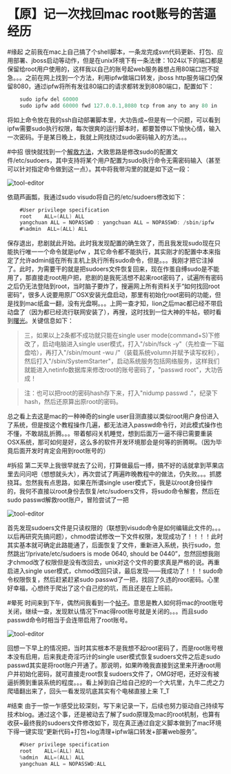 【原】记一次找回mac root账号的苦逼经历
====
#缘起
之前我在mac上自己搞了个shell脚本，一条龙完成svn代码更新、打包、应用部署、jboss启动等动作，但是在unix环境下有一条法律：1024以下的端口都是保留给root用户使用的，这样我以自己的账号起web服务器想占用80端口岂不捉急。。。之前在网上找到一个方法，利用ipfw做端口转发，jboss http服务端口仍保留8080，通过ipfw将所有发往80端口的请求都转发到8080端口，配置如下：
```java
    sudo ipfw del 60000  
    sudo ipfw add 60000 fwd 127.0.0.1,8080 tcp from any to any 80 in
```
将如上命令放在我的ssh自动部署脚本里，大功告成~但是有一个问题，可以看到ipfw需要sudo执行权限，每次很爽的运行脚本时，都要暂停以下愉快心情，输入一次密码。于是某日晚上，我就上网找绕过sudo密码输入的方法。。。

#中招
很快就找到一个[解救方法][1]，大致思路是修改sudo的配置文件/etc/sudoers，其中支持将某个用户配置为sudo执行命令无需密码输入（甚至可以针对指定命令做到这一点）。其中将我带沟里的就是如下这一段：

![tool-editor](https://raw2.github.com/bing1983333/blog/master/post/notech/2014-01-28-%E3%80%90%E5%8E%9F%E3%80%91%E8%AE%B0%E4%B8%80%E6%AC%A1%E6%89%BE%E5%9B%9Emac%20root%E8%B4%A6%E5%8F%B7%E7%9A%84%E8%8B%A6%E9%80%BC%E7%BB%8F%E5%8E%86/1.jpg)

依葫芦画瓢，我通过sudo visudo将自己的/etc/sudoers修改如下：
```java
    #User privilege specification  
    root    ALL=(ALL) ALL  
    yangchuan ALL = NOPASSWD : yangchuan ALL = NOPASSWD: /sbin/ipfw  
    #%admin  ALL=(ALL) ALL
```

保存退出，悲剧就此开始。此时我发现配置的确生效了，而且我发现sudo现在只能执行唯一一个命令就是ipfw ，其它命令都不能执行，其实刚才的配置中本来指定了允许admin组在所有主机上执行所有sudo命令，但是。。。我刚才把它注掉了。此时，为需要干的就是把sudoers文件恢复回来，现在作茧自缚sudo是不能用了，那直接走root用户把，悲剧的是我死活想不起来root密码了，试遍所有密码之后仍无法登陆到root，当时脑子要炸了，搜遍网上所有资料关于“如何找回root密码”，很多人说要用原厂OSX安装光盘启动，那里有初始化root密码的功能，但是找到mac纸盒一翻，没有光盘啊。。。上网一查才知，lion之后mac都已经不带启动盘了（因为都已经流行联网安装了），再搜，这时找到一位大神的牛帖，顿时看到[曙光][2]。关键信息如下：

>三，如果以上2条都不成功就只能在single user mode(command+S)下修改了，启动电脑进入single user模式，打入"/sbin/fsck -y"（先检查一下磁盘哈），再打入"/sbin/mount -wu /"（装载系统volumn并赋予读写权利），然后打入"/sbin/SystemStarter"，启动系统服务包括网络服务，这样我们就能进入netinfo数据库来修改root的账号密码了，"passwd root"，大功告成！

>注：也可以把root的密码hash存下来，打入"nidump passwd ."，纪录下hash，然后还原算出原root的密码。

总之看上去这是mac的一种神奇的single user目测直接以类似root用户身份进入了系统，但是按这个教程操作几遍，都无法进入passwd命令行，对此模式操作也不懂，不敢胡乱折腾。。。带着郁闷关机睡觉，想到后面万一逼不得已需要重装OSX系统，那可如何是好，这么多的软件开发环境那会是何等的折腾啊。（因为毕竟后面开发时肯定会用到root账号的）

#拆招
第二天早上我很早就去了公司，打算做最后一搏，搞不好的话就拿到苹果店里去问问吧（想想就头大），再次尝试了两遍昨晚教程中的做法，仍失败。。。抓腮挠耳。忽然我有点思路，如果在所谓single user模式下，我是以root身份操作的，我何不直接以root身份去恢复/etc/sudoers文件，将sudo命令解套，然后在sudo passwd解救root账户，冒险尝试了一把

![tool-editor](https://raw2.github.com/bing1983333/blog/master/post/notech/2014-01-28-%E3%80%90%E5%8E%9F%E3%80%91%E8%AE%B0%E4%B8%80%E6%AC%A1%E6%89%BE%E5%9B%9Emac%20root%E8%B4%A6%E5%8F%B7%E7%9A%84%E8%8B%A6%E9%80%BC%E7%BB%8F%E5%8E%86/2.jpg)

首先发现sudoers文件是只读权限的（联想到visudo命令是如何编辑此文件的。。。以后再研究先搞问题），chmod尝试修改一下文件权限，发现成功了！！！！此时其实基本就可确定此路能通了，后面恢复了文件，重新进入系统，执行sudo，忽然跳出“/private/etc/sudoers is mode 0640, should be 0440”，忽然回想我刚才chmod改了权限但是没有改回去，unix对这个文件的要求真是严格的说。再重启进入single user模式，chmod改回只读，最后发现——我成功了！！！sudo命令权限恢复，然后赶紧赶紧sudo passwd了一把，找回了久违的root密码。心里好幸福，心想终于爬出了这个自己挖的坑，而且还是在上班前。

#晕死
时间来到下午，偶然间我看到一个[帖子][3]。意思是教人如何将mac的root账号关闭，继续一查，发现默认情况下mac得root账号就是关闭的。。。而且sudo passwd命令时相当于会连带启用了root账号。

![tool-editor](https://raw2.github.com/bing1983333/blog/master/post/notech/2014-01-28-%E3%80%90%E5%8E%9F%E3%80%91%E8%AE%B0%E4%B8%80%E6%AC%A1%E6%89%BE%E5%9B%9Emac%20root%E8%B4%A6%E5%8F%B7%E7%9A%84%E8%8B%A6%E9%80%BC%E7%BB%8F%E5%8E%86/3.jpg)

回想一下早上的情况把，当时其实根本不是我想不起root密码了，而是root账号根本没有启用，后来我走奇淫巧计的single user模式恢复sudoers文件之后走sudo passwd其实是将root账户开通了。那说明，如果昨晚我直接到这里来开通root用户并初始化密码，就可直接走root恢复sudoers文件了，OMG好吧，还好没有被逼折腾到重装系统的程度。。。看上掉到自己给自己挖的一个大坑里，九牛二虎之力爬墙翻出来了，回头一看发现坑底其实有个电梯直接上来 T_T

#结束
由于一惊一乍感受比较深刻，写下来记录一下，后续也努力驱动自己持续写技术blog。通过这个事，还是被动去了解了sudo原理及mac的root机制，也算有收获~最终我的sudoers文件修改如下，现在真正通过自定义脚本做到了mac环境下得一键实现“更新代码+打包+log清理+ipfw端口转发+部署web服务”。
```java
    #User privilege specification  
    root    ALL=(ALL) ALL  
    %admin  ALL=(ALL) ALL  
    yangchuan ALL = NOPASSWD:ALL 
```

[1]: http://www.51testing.com/html/38/225738-216699.html
[2]: http://www.rin9.com/read-htm-tid-272240.html
[3]: http://bbaobelief.blog.51cto.com/3838275/962071